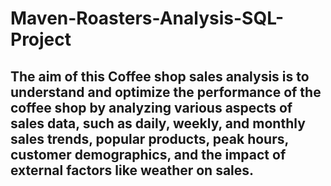 # Maven-Roasters-Analysis-SQL-Project
## The aim of this Coffee shop sales analysis is to understand and optimize the performance of the coffee shop by analyzing various aspects of sales data, such as daily, weekly, and monthly sales trends, popular products, peak hours, customer demographics, and the impact of external factors like weather on sales.

